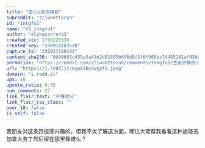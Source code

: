 ```yaml
---
title: "去🇨🇦务农移民"
subreddit: "r/iwanttorun"
id: "1nkgfo1"
name: "t3_1nkgfo1"
author: "alphacarrera3"
created_utc: 1758220538
created_key: "250918183538"
capture_ts: "250927160433"
content_sha256: "9490665c455a3a43e2b01605b606d9f2f6f368bc74485141af05bd66e61e4e43"
permalink: "https://reddit.com/r/iwanttorun/comments/1nkgfo1/去务农移民/"
url: "https://i.redd.it/eyp69bxcwypf1.jpeg"
domain: "i.redd.it"
ups: 10
upvote_ratio: 0.75
num_comments: 27
link_flair_text: "不懂就问"
link_flair_css_class: ""
over_18: false
is_self: false
---
```


我朋友对这条路挺感兴趣的，但我不太了解这方面，哪位大佬帮我看看这种途径去加拿大务工然后留在那里靠谱么？
